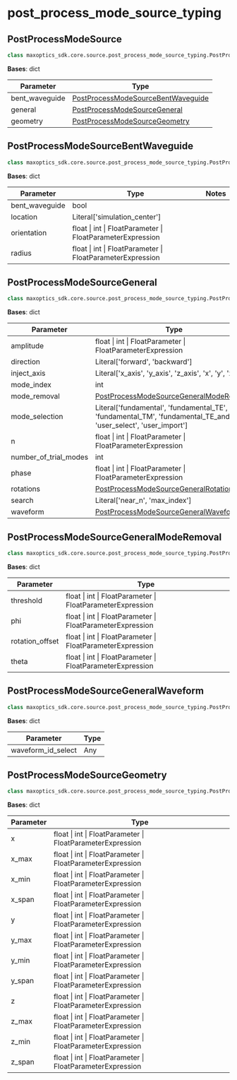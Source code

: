 
# post_process_mode_source_typing 

<span id='PostProcessModeSource'></span>

## PostProcessModeSource

```py
class maxoptics_sdk.core.source.post_process_mode_source_typing.PostProcessModeSource(*args, **kwargs)
```

__Bases__: dict



| Parameter       | Type                                      |
|-----------------|-------------------------------------------|
| bent_waveguide  | [PostProcessModeSourceBentWaveguide](#PostProcessModeSourceBentWaveguide)         |
| general         | [PostProcessModeSourceGeneral](#PostProcessModeSourceGeneral)               |
| geometry        | [PostProcessModeSourceGeometry](#PostProcessModeSourceGeometry)              |


<span id='PostProcessModeSourceBentWaveguide'></span>

## PostProcessModeSourceBentWaveguide

```py
class maxoptics_sdk.core.source.post_process_mode_source_typing.PostProcessModeSourceBentWaveguide(*args, **kwargs)
```

__Bases__: dict



| Parameter       | Type                                      | Notes                                             |
|-----------------|-------------------------------------------|---------------------------------------------------|
| bent_waveguide  | bool                                      |                                                  |
| location        | Literal['simulation_center']               |                                                  |
| orientation     | float \| int \| FloatParameter \| FloatParameterExpression |                                                  |
| radius          | float \| int \| FloatParameter \| FloatParameterExpression |                                                  |

<span id='PostProcessModeSourceGeneral'></span>

## PostProcessModeSourceGeneral

```py
class maxoptics_sdk.core.source.post_process_mode_source_typing.PostProcessModeSourceGeneral(*args, **kwargs)
```

__Bases__: dict

| Parameter         | Type                                                               |
|-------------------|--------------------------------------------------------------------|
| amplitude         | float \| int \| FloatParameter \| FloatParameterExpression         |
| direction         | Literal['forward', 'backward']                                     |
| inject_axis       | Literal['x_axis', 'y_axis', 'z_axis', 'x', 'y', 'z']                |
| mode_index        | int                                                                |
| mode_removal      | [PostProcessModeSourceGeneralModeRemoval](#PostProcessModeSourceGeneralModeRemoval)                            |
| mode_selection    | Literal['fundamental', 'fundamental_TE', 'fundamental_TM', 'fundamental_TE_and_TM', 'user_select', 'user_import'] |
| n                 | float \| int \| FloatParameter \| FloatParameterExpression         |
| number_of_trial_modes | int                                                       |
| phase             | float \| int \| FloatParameter \| FloatParameterExpression         |
| rotations         | [PostProcessModeSourceGeneralRotations](#PostProcessModeSourceGeneralRotations)                             |
| search            | Literal['near_n', 'max_index']                                    |
| waveform          | [PostProcessModeSourceGeneralWaveform](#PostProcessModeSourceGeneralWaveform)                              |

<span id='PostProcessModeSourceGeneralModeRemoval'></span>

## PostProcessModeSourceGeneralModeRemoval

```py
class maxoptics_sdk.core.source.post_process_mode_source_typing.PostProcessModeSourceGeneralModeRemoval(*args, **kwargs)¶
```

__Bases__: dict

| Parameter         | Type                                                               |
|-------------------|--------------------------------------------------------------------|
| threshold         | float \| int \| FloatParameter \| FloatParameterExpression         |
| phi               | float \| int \| FloatParameter \| FloatParameterExpression         |
| rotation_offset   | float \| int \| FloatParameter \| FloatParameterExpression         |
| theta             | float \| int \| FloatParameter \| FloatParameterExpression         |

<span id='PostProcessModeSourceGeneralWaveform'></span>

## PostProcessModeSourceGeneralWaveform

```py
class maxoptics_sdk.core.source.post_process_mode_source_typing.PostProcessModeSourceGeneralWaveform(*args, **kwargs)
```

__Bases__: dict

| Parameter           | Type  |
|---------------------|-------|
| waveform_id_select  | Any   |


<span id='PostProcessModeSourceGeometry'></span>

## PostProcessModeSourceGeometry

```py
class maxoptics_sdk.core.source.post_process_mode_source_typing.PostProcessModeSourceGeometry(*args, **kwargs)
```

__Bases__: dict


| Parameter  | Type                               |
|------------|------------------------------------|
| x          | float \| int \| FloatParameter \| FloatParameterExpression |
| x_max      | float \| int \| FloatParameter \| FloatParameterExpression |
| x_min      | float \| int \| FloatParameter \| FloatParameterExpression |
| x_span     | float \| int \| FloatParameter \| FloatParameterExpression |
| y          | float \| int \| FloatParameter \| FloatParameterExpression |
| y_max      | float \| int \| FloatParameter \| FloatParameterExpression |
| y_min      | float \| int \| FloatParameter \| FloatParameterExpression |
| y_span     | float \| int \| FloatParameter \| FloatParameterExpression |
| z          | float \| int \| FloatParameter \| FloatParameterExpression |
| z_max      | float \| int \| FloatParameter \| FloatParameterExpression |
| z_min      | float \| int \| FloatParameter \| FloatParameterExpression |
| z_span     | float \| int \| FloatParameter \| FloatParameterExpression |

